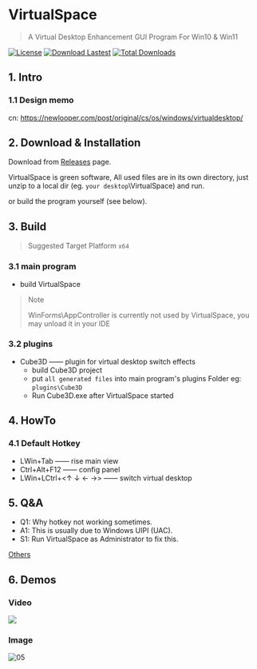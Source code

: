 # VirtualSpace

> A Virtual Desktop Enhancement GUI Program For Win10 & Win11

[![License](https://img.shields.io/github/license/newlooper/VirtualSpace "License")](https://github.com/newlooper/VirtualSpace/blob/main/COPYING)
[![Download Lastest](https://img.shields.io/github/v/release/newlooper/VirtualSpace "Download Lastest")](https://github.com/newlooper/VirtualSpace/releases)
[![Total Downloads](https://img.shields.io/github/downloads/newlooper/VirtualSpace/total "Total Downloads")](https://github.com/newlooper/VirtualSpace/releases)

## 1. Intro

### 1.1 Design memo

cn: https://newlooper.com/post/original/cs/os/windows/virtualdesktop/

## 2. Download & Installation

Download from [Releases](https://github.com/newlooper/VirtualSpace/releases) page.

VirtualSpace is green software, All used files are in its own directory, just unzip to a local dir (eg. `your desktop`\VirtualSpace) and run.

or build the program yourself (see below).

## 3. Build

> Suggested Target Platform `x64`

### 3.1 main program

- build VirtualSpace

> Note
> 
> WinForms\AppController is currently not used by VirtualSpace, you may unload it in your IDE

### 3.2 plugins

- Cube3D —— plugin for virtual desktop switch effects
  - build Cube3D project
  - put `all generated files` into main program's plugins Folder eg: `plugins\Cube3D`
  - Run Cube3D.exe after VirtualSpace started

## 4. HowTo

### 4.1 Default Hotkey

- LWin+Tab  ——  rise main view
- Ctrl+Alt+F12  ——  config panel
- LWin+LCtrl+<↑ ↓ ← →>  ——  switch virtual desktop

## 5. Q&A

- Q1: Why hotkey not working sometimes.
- A1: This is usually due to Windows UIPI (UAC).
- S1: Run VirtualSpace as Administrator to fix this.

[Others](https://github.com/newlooper/VirtualSpace/issues?q=is%3Aissue)

## 6. Demos

### Video

[![](https://res.cloudinary.com/marcomontalbano/image/upload/v1662744032/video_to_markdown/images/youtube--aFUo2kLYUy0-c05b58ac6eb4c4700831b2b3070cd403.jpg)](https://www.youtube.com/watch?v=aFUo2kLYUy0 "")

### Image

![05](https://github.com/newlooper/images/blob/main/VirtualSpace/05-SwitchVirtualDesktopInDirecti.gif?raw=true '05')